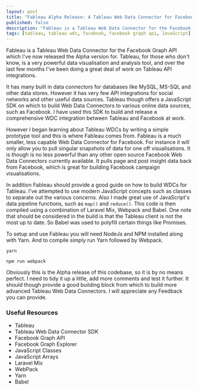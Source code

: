 ```yaml
---
layout: post
title: "Fableau Alpha Release: A Tableau Web Data Connector for Facebook"
published: false
description: "Fableau is a Tableau Web Data Connector for the Facebook Graph API which I've now released the Alpha version for."
tags: [tableau, tableau wdc, facebook, facebook graph api, JavaScript]
---
```

Fableau is a Tableau Web Data Connector for the Facebook Graph API which I've now released the Alpha version for. Tableau, for those who don't know, is a very powerful data visualisation and analysis tool, and over the last few months I've been doing a great deal of work on Tableau API integrations.

It has many built in data connectors for databases like MySQL, MS-SQL and other data stores. However it has very few API integrations for social networks and other useful data sources. Tableau though offers a JavaScript SDK on which to build Web Data Connectors to various online data sources, such as Facebook. I have used this SDK to build and release a comprehensive WDC integration between Tableau and Facebook at work.

However I began learning about Tableau WDCs by writing a simple prototype tool and this is where Fableau comes from. Fableau is a much smaller, less capable Web Data Connector for Facebook. For instance it will only allow you to pull singular snapshots of data for one off visualisations. It is though is no less powerful than any other open source Facebook Web Data Connectors currently available. It pulls page and post insight data back from Facebook, which is great for building Facebook campaign visualisations.

In addition Fableau should provide a good guide on how to build WDCs for Tableau. I've attempted to use modern JavaScript concepts such as classes to separate out the various concerns. Also I made great use of JavaScript's data pipeline functions, such as `map()` and `reduce()`. This code is then compiled using a combination of Laravel Mix, Webpack and Babel. One note that should be considered in the build is that the Tableau client is not the most up to date. So Babel was used to polyfill certain things like Promises.

To setup and use Fableau you will need NodeJs and NPM installed along with Yarn. And to compile simply run Yarn followed by Webpack.

```
yarn

npm run webpack
```

Obviously this is the Alpha release of this codebase, so it is by no means perfect. I need to tidy it up a little, add more comments and test it further. It should though provide a good building block from which to build more advanced Tableau Web Data Connectors. I will appreciate any Feedback you can provide.

### Useful Resources
- Tableau
- Tableau Web Data Connector SDK
- Facebook Graph API
- Facebook Graph Explorer
- JavaScript Classes
- JavaScript Arrays
- Laravel Mix
- WebPack
- Yarn
- Babel
